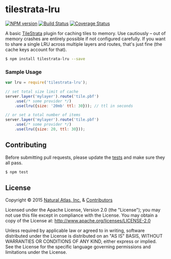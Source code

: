 # tilestrata-lru
[![NPM version](http://img.shields.io/npm/v/tilestrata-lru.svg?style=flat)](https://www.npmjs.org/package/tilestrata-lru)
[![Build Status](https://travis-ci.org/naturalatlas/tilestrata-lru.svg)](https://travis-ci.org/naturalatlas/tilestrata-lru)
[![Coverage Status](http://img.shields.io/codecov/c/github/naturalatlas/tilestrata-lru/master.svg?style=flat)](https://codecov.io/github/naturalatlas/tilestrata-lru)

A basic [TileStrata](https://github.com/naturalatlas/tilestrata) plugin for caching tiles to memory. Use cautiously – out of memory crashes are entirely possible if not configured carefully. If you want to share a single LRU across multiple layers and routes, that's just fine (the cache keys account for that).

```sh
$ npm install tilestrata-lru --save
```

### Sample Usage

```js
var lru = require('tilestrata-lru');

// set total size limit of cache
server.layer('mylayer').route('tile.pbf')
    .use(/* some provider */)
    .use(lru({size: '20mb' ttl: 30})); // ttl in seconds

// or set a total number of items
server.layer('mylayer').route('tile.pbf')
    .use(/* some provider */)
    .use(lru({size: 20, ttl: 30}));
```

## Contributing

Before submitting pull requests, please update the [tests](test) and make sure they all pass.

```sh
$ npm test
```

## License

Copyright &copy; 2015 [Natural Atlas, Inc.](https://github.com/naturalatlas) & [Contributors](https://github.com/naturalatlas/tilestrata-lru/graphs/contributors)

Licensed under the Apache License, Version 2.0 (the "License"); you may not use this file except in compliance with the License. You may obtain a copy of the License at: http://www.apache.org/licenses/LICENSE-2.0

Unless required by applicable law or agreed to in writing, software distributed under the License is distributed on an "AS IS" BASIS, WITHOUT WARRANTIES OR CONDITIONS OF ANY KIND, either express or implied. See the License for the specific language governing permissions and limitations under the License.
